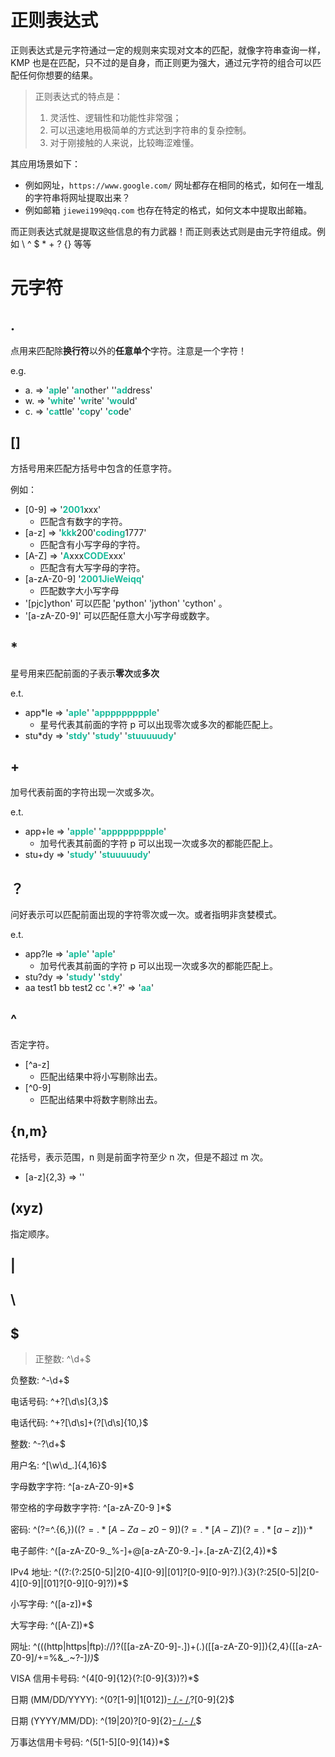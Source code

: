 # 


# 正则表达式

正则表达式是元字符通过一定的规则来实现对文本的匹配，就像字符串查询一样，KMP 也是在匹配，只不过的是自身，而正则更为强大，通过元字符的组合可以匹配任何你想要的结果。

> 正则表达式的特点是：
> 1. 灵活性、逻辑性和功能性非常强；
> 2. 可以迅速地用极简单的方式达到字符串的复杂控制。
> 3. 对于刚接触的人来说，比较晦涩难懂。

其应用场景如下：
* 例如网址，`https://www.google.com/` 网址都存在相同的格式，如何在一堆乱的字符串将网址提取出来？
* 例如邮箱 `jiewei199@qq.com` 也存在特定的格式，如何文本中提取出邮箱。

而正则表达式就是提取这些信息的有力武器！而正则表达式则是由元字符组成。例如 \ ^ $ * + ? {}  等等

# 元字符

## . 

点用来匹配除**换行符**以外的**任意单个**字符。注意是一个字符！

e.g. 

* a. => '<font color ="#1abc9c"><strong>ap</strong></font>le' '<font color ="#1abc9c"><strong>an</strong></font>other' ''<font color ="#1abc9c"><strong>ad</strong></font>dress' 
* w. => '<font color ="#1abc9c"><strong>wh</strong></font>ite' '<font color ="#1abc9c"><strong>wr</strong></font>ite' '<font color ="#1abc9c"><strong>wo</strong></font>uld'
* c. => '<font color ="#1abc9c"><strong>ca</strong></font>ttle' '<font color ="#1abc9c"><strong>co</strong></font>py' '<font color ="#1abc9c"><strong>co</strong></font>de'

## [] 
方括号用来匹配方括号中包含的任意字符。

例如：
* [0-9] => '<font color ="#1abc9c"><strong>2001</strong></font>xxx' 
  * 匹配含有数字的字符。
* [a-z] => '<font color ="#1abc9c"><strong>kkk</strong></font>200'<font color ="#1abc9c"><strong>coding</strong></font>1777' 
  * 匹配含有小写字母的字符。 
* [A-Z] => '<font color ="#1abc9c"><strong>A</strong></font>xxx<font color ="#1abc9c"><strong>CODE</strong></font>xxx' 
  * 匹配含有大写字母的字符。
* [a-zA-Z0-9] '<font color ="#1abc9c"><strong>2001JieWeiqq</strong></font>'
  * 匹配数字大小写字母
* '[pjc]ython' 可以匹配 'python' 'jython' 'cython' 。
* '[a-zA-Z0-9]' 可以匹配任意大小写字母或数字。

## *   
星号用来匹配前面的子表示**零次**或**多次**

e.t.
* app*le => '<font color ="#1abc9c"><strong>aple</strong></font>' '<font color ="#1abc9c"><strong>appppppppple</strong></font>'
  * 星号代表其前面的字符 p 可以出现零次或多次的都能匹配上。
* stu*dy => '<font color ="#1abc9c"><strong>stdy</strong></font>' '<font color ="#1abc9c"><strong>study</strong></font>' '<font color ="#1abc9c"><strong>stuuuuudy</strong></font>'

## +
加号代表前面的字符出现一次或多次。

e.t.
* app+le => '<font color ="#1abc9c"><strong>apple</strong></font>' '<font color ="#1abc9c"><strong>appppppppple</strong></font>'
  * 加号代表其前面的字符 p 可以出现一次或多次的都能匹配上。
* stu+dy => '<font color ="#1abc9c"><strong>study</strong></font>' '<font color ="#1abc9c"><strong>stuuuuudy</strong></font>'


## ？
问好表示可以匹配前面出现的字符零次或一次。或者指明非贪婪模式。

e.t.
* app?le => '<font color ="#1abc9c"><strong>aple</strong></font>' '<font color ="#1abc9c"><strong>aple</strong></font>'
  * 加号代表其前面的字符 p 可以出现一次或多次的都能匹配上。
* stu?dy => '<font color ="#1abc9c"><strong>study</strong></font>' '<font color ="#1abc9c"><strong>stdy</strong></font>'
* aa test1 bb test2 cc '.*?' => '<font color ="#1abc9c"><strong>aa</strong></font>'

## ^

否定字符。

* [^a-z]
  * 匹配出结果中将小写剔除出去。
* [^0-9]
  * 匹配出结果中将数字剔除出去。

## {n,m}
花括号，表示范围，n 则是前面字符至少 n 次，但是不超过 m 次。

* [a-z]{2,3} => ''

## (xyz)
指定顺序。

## |

## \

## $
>正整数: ^\d+$

负整数: ^-\d+$

电话号码: ^+?[\d\s]{3,}$

电话代码: ^+?[\d\s]+(?[\d\s]{10,}$

整数: ^-?\d+$

用户名: ^[\w\d_.]{4,16}$

字母数字字符: ^[a-zA-Z0-9]*$

带空格的字母数字字符: ^[a-zA-Z0-9 ]*$

密码: ^(?=^.{6,}$)((?=.*[A-Za-z0-9])(?=.*[A-Z])(?=.*[a-z]))^.*$

电子邮件: ^([a-zA-Z0-9._%-]+@[a-zA-Z0-9.-]+\.[a-zA-Z]{2,4})*$

IPv4 地址: ^((?:(?:25[0-5]|2[0-4][0-9]|[01]?[0-9][0-9]?)\.){3}(?:25[0-5]|2[0-4][0-9]|[01]?[0-9][0-9]?))*$

小写字母: ^([a-z])*$

大写字母: ^([A-Z])*$

网址: ^(((http|https|ftp):\/\/)?([[a-zA-Z0-9]\-\.])+(\.)([[a-zA-Z0-9]]){2,4}([[a-zA-Z0-9]\/+=%&_\.~?\-]*))*$

VISA 信用卡号码: ^(4[0-9]{12}(?:[0-9]{3})?)*$

日期 (MM/DD/YYYY): ^(0?[1-9]|1[012])[- /.](0?[1-9]|[12][0-9]|3[01])[- /.](19|20)?[0-9]{2}$

日期 (YYYY/MM/DD): ^(19|20)?[0-9]{2}[- /.](0?[1-9]|1[012])[- /.](0?[1-9]|[12][0-9]|3[01])$

万事达信用卡号码: ^(5[1-5][0-9]{14})*$